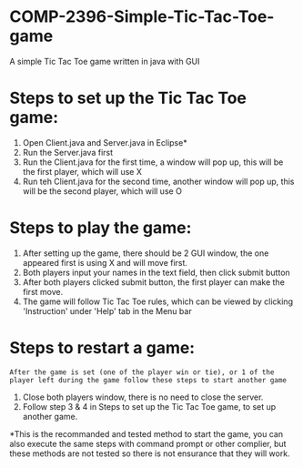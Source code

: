 # COMP-2396-Simple-Tic-Tac-Toe-game
A simple Tic Tac Toe game written in java with GUI
# Steps to set up the Tic Tac Toe game:
1. Open Client.java and Server.java in Eclipse*
2. Run the Server.java first
3. Run the Client.java for the first time, a window will pop up, this will be the first player, which will use X
4. Run teh Client.java for the second time, another window will pop up, this will be the second player, which will use O
# Steps to play the game:
1. After setting up the game, there should be 2 GUI window, the one appeared first is using X and will move first.
2. Both players input your names in the text field, then click submit button
3. After both players clicked submit button, the first player can make the first move.
4. The game will follow Tic Tac Toe rules, which can be viewed by clicking 'Instruction' under 'Help' tab in the Menu bar
# Steps to restart a game:
    After the game is set (one of the player win or tie), or 1 of the player left during the game follow these steps to start another game
1. Close both players window, there is no need to close the server.
2. Follow step 3 & 4 in Steps to set up the Tic Tac Toe game, to set up another game.

*This is the recommanded and tested method to start the game, you can also execute the same steps with command prompt or other complier, but these methods are not tested so there is not ensurance that they will work.

